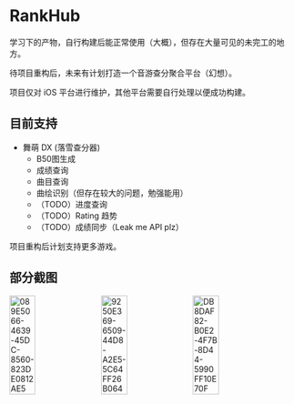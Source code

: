 # RankHub

学习下的产物，自行构建后能正常使用（大概），但存在大量可见的未完工的地方。

待项目重构后，未来有计划打造一个音游查分聚合平台（幻想）。

项目仅对 iOS 平台进行维护，其他平台需要自行处理以便成功构建。

## 目前支持

- 舞萌 DX (落雪查分器)
  - B50图生成
  - 成绩查询
  - 曲目查询
  - 曲绘识别（但存在较大的问题，勉强能用）
  - （TODO）进度查询
  - （TODO）Rating 趋势
  - （TODO）成绩同步（Leak me API plz）

项目重构后计划支持更多游戏。


## 部分截图

<div style="display: flex; flex-wrap: wrap; gap: 10px;">
    <img src="https://github.com/user-attachments/assets/33d3f0dd-d90e-4b99-8bc0-6dc8f805b116" alt="089E5066-4639-45DC-8560-823DE0812AE5" style="width: 30%;">
    <img src="https://github.com/user-attachments/assets/eef1f5ad-c5fc-442b-a35e-3780de26966e" alt="9250E369-6509-44D8-A2E5-5C64FF26B064" style="width: 30%;">
    <img src="https://github.com/user-attachments/assets/bcdc77f0-2cdd-464b-8575-7f29f99a642f" alt="DB8DAF82-B0E2-4F7B-8D44-5990FF10E70F" style="width: 30%;">
</div>

